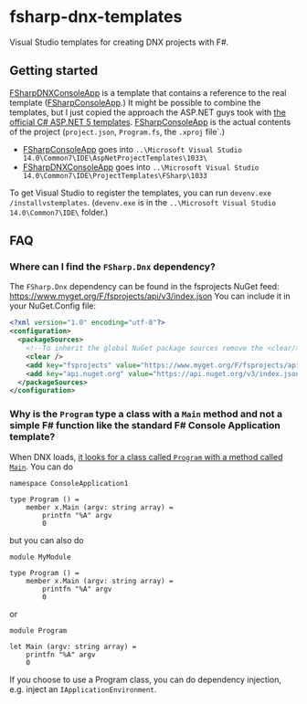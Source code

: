 # fsharp-dnx-templates
Visual Studio templates for creating DNX projects with F#.

## Getting started
[FSharpDNXConsoleApp](https://github.com/jbfp/fsharp-dnx-templates/tree/master/src/FSharpDNXConsoleApp) is a template that contains a reference to the real template ([FSharpConsoleApp](https://github.com/jbfp/fsharp-dnx-templates/tree/master/src/FSharpConsoleApp).) It might be possible to combine the templates, but I just copied the approach the ASP.NET guys took with [the official C# ASP.NET 5 templates](https://github.com/aspnet/Templates).
[FSharpConsoleApp](https://github.com/jbfp/fsharp-dnx-templates/tree/master/src/FSharpConsoleApp) is the actual contents of the project (`project.json`, `Program.fs`, the `.xproj` file`.)

* [FSharpConsoleApp](https://github.com/jbfp/fsharp-dnx-templates/tree/master/src/FSharpConsoleApp) goes into `..\Microsoft Visual Studio 14.0\Common7\IDE\AspNetProjectTemplates\1033\`
* [FSharpDNXConsoleApp](https://github.com/jbfp/fsharp-dnx-templates/tree/master/src/FSharpDNXConsoleApp) goes into `..\Microsoft Visual Studio 14.0\Common7\IDE\ProjectTemplates\FSharp\1033`

To get Visual Studio to register the templates, you can run `devenv.exe /installvstemplates`. (`devenv.exe` is in the `..\Microsoft Visual Studio 14.0\Common7\IDE\` folder.)

## FAQ
### Where can I find the `FSharp.Dnx` dependency?
The `FSharp.Dnx` dependency can be found in the fsprojects NuGet feed: https://www.myget.org/F/fsprojects/api/v3/index.json
You can include it in your NuGet.Config file:
```xml
<?xml version="1.0" encoding="utf-8"?>
<configuration>
  <packageSources>
    <!--To inherit the global NuGet package sources remove the <clear/> line below -->
    <clear />
    <add key="fsprojects" value="https://www.myget.org/F/fsprojects/api/v3/index.json" />
    <add key="api.nuget.org" value="https://api.nuget.org/v3/index.json" />
  </packageSources>
</configuration>
```

### Why is the `Program` type a class with a `Main` method and not a simple F# function like the standard F# Console Application template?
When DNX loads, [it looks for a class called `Program` with a method called `Main`](https://github.com/aspnet/dnx/blob/7ac7929aa575e17b3c271e4a7a0c164418de0395/src/Microsoft.Dnx.Runtime.Sources/Impl/EntryPointExecutor.cs#L70-L111).
You can do
```F#
namespace ConsoleApplication1

type Program () =
    member x.Main (argv: string array) =
        printfn "%A" argv
        0
```
but you can also do
```F#
module MyModule

type Program () =
    member x.Main (argv: string array) =
        printfn "%A" argv
        0
```
or
```F#
module Program

let Main (argv: string array) =
    printfn "%A" argv
    0
```
If you choose to use a Program class, you can do dependency injection, e.g. inject an `IApplicationEnvironment`.
